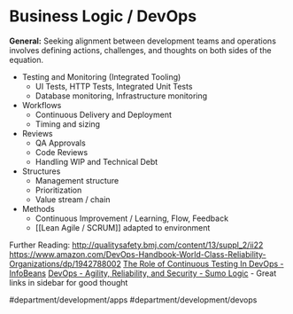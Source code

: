 # Business Logic / DevOps
**General:**
Seeking alignment between development teams and operations involves defining actions, challenges, and thoughts on both sides of the equation. 

* Testing and Monitoring (Integrated Tooling)
	* UI Tests, HTTP Tests, Integrated Unit Tests
	* Database monitoring, Infrastructure monitoring
* Workflows
	* Continuous Delivery and Deployment
	* Timing and sizing
* Reviews
	* QA Approvals
	* Code Reviews
	* Handling WIP and Technical Debt
* Structures
	* Management structure
	* Prioritization
	* Value stream / chain
* Methods
	* Continuous Improvement / Learning, Flow, Feedback
	* [[Lean Agile / SCRUM]] adapted to environment
		

Further Reading:
http://qualitysafety.bmj.com/content/13/suppl_2/ii22
https://www.amazon.com/DevOps-Handbook-World-Class-Reliability-Organizations/dp/1942788002
[The Role of Continuous Testing In DevOps - InfoBeans](https://www.infobeans.com/role-continuous-testing-devops)
[DevOps - Agility, Reliability, and Security - Sumo Logic](https://www.sumologic.com/devops/) - Great links in sidebar for good thought

#department/development/apps
#department/development/devops